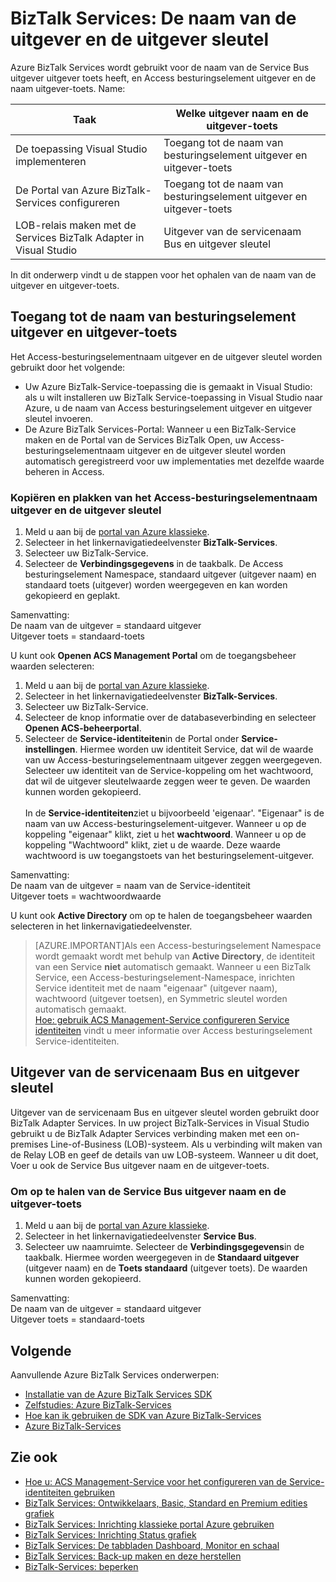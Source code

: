 <properties 
    pageTitle="De naam van de uitgever en uitgever sleutel in BizTalk Services | Microsoft Azure" 
    description="Informatie over het ophalen van de naam van de uitgever en uitgever sleutel voor Service Bus of Access Control (ACS) in BizTalk-Services. MAB, WABS" 
    services="biztalk-services" 
    documentationCenter="" 
    authors="MandiOhlinger" 
    manager="erikre" 
    editor=""/>

<tags 
    ms.service="biztalk-services" 
    ms.workload="integration" 
    ms.tgt_pltfrm="na" 
    ms.devlang="na" 
    ms.topic="article" 
    ms.date="08/15/2016" 
    ms.author="mandia"/>




# <a name="biztalk-services-issuer-name-and-issuer-key"></a>BizTalk Services: De naam van de uitgever en de uitgever sleutel

Azure BizTalk Services wordt gebruikt voor de naam van de Service Bus uitgever uitgever toets heeft, en Access besturingselement uitgever en de naam uitgever-toets. Name:

Taak | Welke uitgever naam en de uitgever-toets
--- | ---
De toepassing Visual Studio implementeren | Toegang tot de naam van besturingselement uitgever en uitgever-toets
De Portal van Azure BizTalk-Services configureren | Toegang tot de naam van besturingselement uitgever en uitgever-toets
LOB-relais maken met de Services BizTalk Adapter in Visual Studio | Uitgever van de servicenaam Bus en uitgever sleutel

In dit onderwerp vindt u de stappen voor het ophalen van de naam van de uitgever en uitgever-toets. 

## <a name="access-control-issuer-name-and-issuer-key"></a>Toegang tot de naam van besturingselement uitgever en uitgever-toets
Het Access-besturingselementnaam uitgever en de uitgever sleutel worden gebruikt door het volgende:

- Uw Azure BizTalk-Service-toepassing die is gemaakt in Visual Studio: als u wilt installeren uw BizTalk Service-toepassing in Visual Studio naar Azure, u de naam van Access besturingselement uitgever en uitgever sleutel invoeren. 
- De Azure BizTalk Services-Portal: Wanneer u een BizTalk-Service maken en de Portal van de Services BizTalk Open, uw Access-besturingselementnaam uitgever en de uitgever sleutel worden automatisch geregistreerd voor uw implementaties met dezelfde waarde beheren in Access.

### <a name="to-copy-and-paste-the-access-control-issuer-name-and-issuer-key"></a>Kopiëren en plakken van het Access-besturingselementnaam uitgever en de uitgever sleutel

1. Meld u aan bij de [portal van Azure klassieke](http://go.microsoft.com/fwlink/p/?LinkID=213885).
2. Selecteer in het linkernavigatiedeelvenster **BizTalk-Services**.
3. Selecteer uw BizTalk-Service. 
4. Selecteer de **Verbindingsgegevens** in de taakbalk. De Access besturingselement Namespace, standaard uitgever (uitgever naam) en standaard toets (uitgever) worden weergegeven en kan worden gekopieerd en geplakt.  

Samenvatting:  
De naam van de uitgever = standaard uitgever  
Uitgever toets = standaard-toets


U kunt ook **Openen ACS Management Portal** om de toegangsbeheer waarden selecteren:

1. Meld u aan bij de [portal van Azure klassieke](http://go.microsoft.com/fwlink/p/?LinkID=213885).
2. Selecteer in het linkernavigatiedeelvenster **BizTalk-Services**.
3. Selecteer uw BizTalk-Service.
4. Selecteer de knop informatie over de databaseverbinding en selecteer **Openen ACS-beheerportal**.
5. Selecteer de **Service-identiteiten**in de Portal onder **Service-instellingen**. Hiermee worden uw identiteit Service, dat wil de waarde van uw Access-besturingselementnaam uitgever zeggen weergegeven. Selecteer uw identiteit van de Service-koppeling om het wachtwoord, dat wil de uitgever sleutelwaarde zeggen weer te geven. De waarden kunnen worden gekopieerd.<br/><br/>
In de **Service-identiteiten**ziet u bijvoorbeeld 'eigenaar'. "Eigenaar" is de naam van uw Access-besturingselement-uitgever. Wanneer u op de koppeling "eigenaar" klikt, ziet u het **wachtwoord**. Wanneer u op de koppeling "Wachtwoord" klikt, ziet u de waarde. Deze waarde wachtwoord is uw toegangstoets van het besturingselement-uitgever.  

Samenvatting:  
De naam van de uitgever = naam van de Service-identiteit  
Uitgever toets = wachtwoordwaarde

U kunt ook **Active Directory** om op te halen de toegangsbeheer waarden selecteren in het linkernavigatiedeelvenster. 

> [AZURE.IMPORTANT]Als een Access-besturingselement Namespace wordt gemaakt wordt met behulp van **Active Directory**, de identiteit van een Service **niet** automatisch gemaakt. Wanneer u een BizTalk Service, een Access-besturingselement-Namespace, inrichten Service identiteit met de naam "eigenaar" (uitgever naam), wachtwoord (uitgever toetsen), en Symmetric sleutel worden automatisch gemaakt.<br /> 
[Hoe: gebruik ACS Management-Service configureren Service identiteiten](http://go.microsoft.com/fwlink/p/?LinkID=303942) vindt u meer informatie over Access besturingselement Service-identiteiten.


## <a name="service-bus-issuer-name-and-issuer-key"></a>Uitgever van de servicenaam Bus en uitgever sleutel
Uitgever van de servicenaam Bus en uitgever sleutel worden gebruikt door BizTalk Adapter Services. In uw project BizTalk-Services in Visual Studio gebruikt u de BizTalk Adapter Services verbinding maken met een on-premises Line-of-Business (LOB)-systeem. Als u verbinding wilt maken van de Relay LOB en geef de details van uw LOB-systeem. Wanneer u dit doet, Voer u ook de Service Bus uitgever naam en de uitgever-toets.

### <a name="to-retrieve-the-service-bus-issuer-name-and-issuer-key"></a>Om op te halen van de Service Bus uitgever naam en de uitgever-toets

1. Meld u aan bij de [portal van Azure klassieke](http://go.microsoft.com/fwlink/p/?LinkID=213885).
2. Selecteer in het linkernavigatiedeelvenster **Service Bus**.
3. Selecteer uw naamruimte. Selecteer de **Verbindingsgegevens**in de taakbalk. Hiermee worden weergegeven in de **Standaard uitgever** (uitgever naam) en de **Toets standaard** (uitgever toets). De waarden kunnen worden gekopieerd.  

Samenvatting:  
De naam van de uitgever = standaard uitgever  
Uitgever toets = standaard-toets

## <a name="next"></a>Volgende
Aanvullende Azure BizTalk Services onderwerpen:

-  [Installatie van de Azure BizTalk Services SDK](http://go.microsoft.com/fwlink/p/?LinkID=241589)<br/>
-  [Zelfstudies: Azure BizTalk-Services](http://go.microsoft.com/fwlink/p/?LinkID=236944)<br/>
-  [Hoe kan ik gebruiken de SDK van Azure BizTalk-Services](http://go.microsoft.com/fwlink/p/?LinkID=302335)<br/>
-  [Azure BizTalk-Services](http://go.microsoft.com/fwlink/p/?LinkID=303664)<br/>


## <a name="see-also"></a>Zie ook
-  [Hoe u: ACS Management-Service voor het configureren van de Service-identiteiten gebruiken](http://go.microsoft.com/fwlink/p/?LinkID=303942)<br/>
- [BizTalk Services: Ontwikkelaars, Basic, Standard en Premium edities grafiek](http://go.microsoft.com/fwlink/p/?LinkID=302279)<br/>
- [BizTalk Services: Inrichting klassieke portal Azure gebruiken](http://go.microsoft.com/fwlink/p/?LinkID=302280)<br/>
- [BizTalk Services: Inrichting Status grafiek](http://go.microsoft.com/fwlink/p/?LinkID=329870)<br/>
- [BizTalk Services: De tabbladen Dashboard, Monitor en schaal](http://go.microsoft.com/fwlink/p/?LinkID=302281)<br/>
- [BizTalk Services: Back-up maken en deze herstellen](http://go.microsoft.com/fwlink/p/?LinkID=329873)<br/>
- [BizTalk-Services: beperken](http://go.microsoft.com/fwlink/p/?LinkID=302282)<br/>
 
